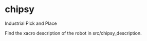 # chipsy
Industrial Pick and Place

Find the xacro description of the robot in src/chipsy_description.
